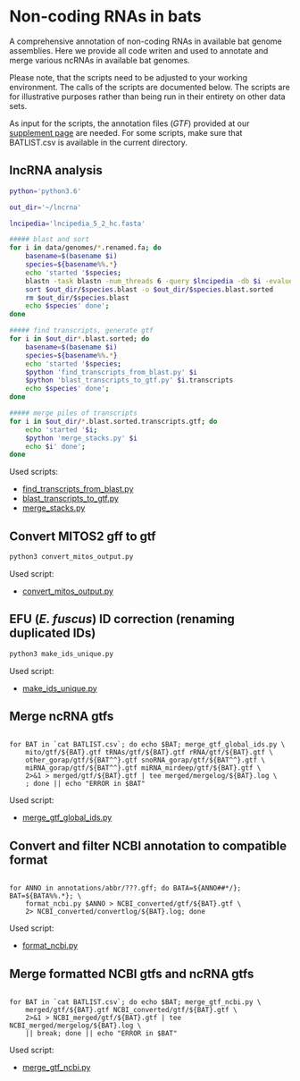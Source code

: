 # Non-coding RNAs in bats

A comprehensive annotation of non-coding RNAs in available bat genome assemblies.
Here we provide all code writen and used to annotate and merge various ncRNAs in available bat genomes.

Please note, that the scripts need to be adjusted to your working environment.
The calls of the scripts are documented below. The scripts are for illustrative
purposes rather than being run in their entirety on other data sets. 

As input for the scripts, the annotation files (_GTF_) provided at our [supplement page](https://www.rna.uni-jena.de/supplements/bats) are needed.
For some scripts, make sure that BATLIST.csv is available in the current directory.

## lncRNA analysis

```bash
python='python3.6'

out_dir='~/lncrna'

lncipedia='lncipedia_5_2_hc.fasta'

##### blast and sort
for i in data/genomes/*.renamed.fa; do
    basename=$(basename $i)
    species=${basename%%.*}
    echo 'started '$species;
    blastn -task blastn -num_threads 6 -query $lncipedia -db $i -evalue 1e-10 -outfmt "6 qseqid sseqid pident length mismatch gapopen qstart qend qlen sstart send evalue bitscore slen" > $out_dir/$species.blast
    sort $out_dir/$species.blast -o $out_dir/$species.blast.sorted
    rm $out_dir/$species.blast
    echo $species' done';
done

##### find transcripts, generate gtf
for i in $out_dir*.blast.sorted; do
    basename=$(basename $i)
    species=${basename%%.*}
    echo 'started '$species;
    $python 'find_transcripts_from_blast.py' $i
    $python 'blast_transcripts_to_gtf.py' $i.transcripts
    echo $species' done';
done

##### merge piles of transcripts
for i in $out_dir/*.blast.sorted.transcripts.gtf; do
    echo 'started '$i;
    $python 'merge_stacks.py' $i
    echo $i' done';
done
```

Used scripts:
* [find_transcripts_from_blast.py](https://github.com/rnajena/bats_ncrna/blob/master/find_transcripts_from_blast.py)
* [blast_transcripts_to_gtf.py](https://github.com/rnajena/bats_ncrna/blob/master/blast_transcripts_to_gtf.py)
* [merge_stacks.py](https://github.com/rnajena/bats_ncrna/blob/master/merge_stacks.py)

## Convert MITOS2 gff to gtf

```bash
python3 convert_mitos_output.py
```

Used script:
* [convert_mitos_output.py](https://github.com/rnajena/bats_ncrna/blob/master/convert_mitos_output.py)

## EFU (_E. fuscus_) ID correction (renaming duplicated IDs)

```bash
python3 make_ids_unique.py
```

Used script:
* [make_ids_unique.py](/home/ji57pog/Projects/mh_bats_ncrna_annotation/util/make_ids_unique.py)

## Merge ncRNA gtfs

````mkdir -p merged/gtf merged/mergelog

for BAT in `cat BATLIST.csv`; do echo $BAT; merge_gtf_global_ids.py \
    mito/gtf/${BAT}.gtf tRNAs/gtf/${BAT}.gtf rRNA/gtf/${BAT}.gtf \
    other_gorap/gtf/${BAT^^}.gtf snoRNA_gorap/gtf/${BAT^^}.gtf \
    miRNA_gorap/gtf/${BAT^^}.gtf miRNA_mirdeep/gtf/${BAT}.gtf \
    2>&1 > merged/gtf/${BAT}.gtf | tee merged/mergelog/${BAT}.log \
    ; done || echo "ERROR in $BAT"
````

Used script:
* [merge_gtf_global_ids.py]()

## Convert and filter NCBI annotation to compatible format

````mkdir -p NCBI_converted/gtf NCBI_converted/convertlog

for ANNO in annotations/abbr/???.gff; do BATA=${ANNO##*/}; BAT=${BATA%%.*}; \
    format_ncbi.py $ANNO > NCBI_converted/gtf/${BAT}.gtf \
    2> NCBI_converted/convertlog/${BAT}.log; done
````

Used script:
* [format_ncbi.py]()

## Merge formatted NCBI gtfs and ncRNA gtfs

````mkdir -p NCBI_merged/gtf NCBI_merged/mergelog

for BAT in `cat BATLIST.csv`; do echo $BAT; merge_gtf_ncbi.py \
    merged/gtf/${BAT}.gtf NCBI_converted/gtf/${BAT}.gtf \
    2>&1 > NCBI_merged/gtf/${BAT}.gtf | tee NCBI_merged/mergelog/${BAT}.log \
    || break; done || echo "ERROR in $BAT"
````

Used script:
* [merge_gtf_ncbi.py]()